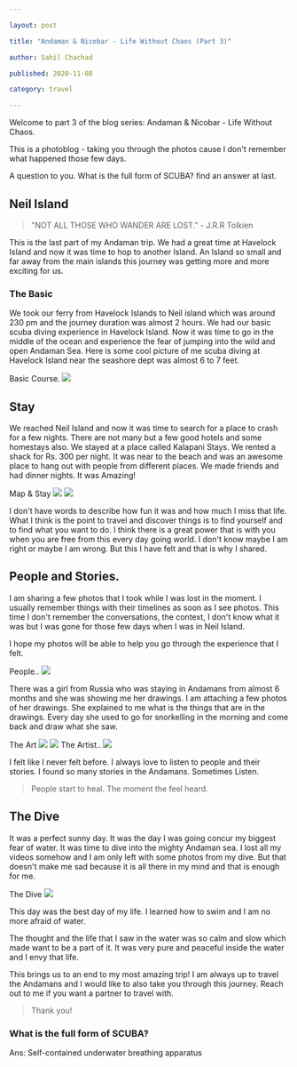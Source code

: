 ```yaml
---

layout: post

title: "Andaman & Nicobar - Life Without Chaos (Part 3)"

author: Sahil Chachad

published: 2020-11-08

category: travel

---
```


Welcome to part 3 of the blog series: Andaman & Nicobar - Life Without Chaos.

This is a photoblog - taking you through the photos cause I don't remember what happened those few days.

A question to you. What is the full form of SCUBA? find an answer at last.

## Neil Island

> "NOT ALL THOSE WHO WANDER ARE LOST." - J.R.R Tolkien

This is the last part of my Andaman trip. We had a great time at Havelock Island and now it was time to hop to another Island. An Island so small and far away from the main islands this journey was getting more and more exciting for us.

### The Basic
We took our ferry from Havelock Islands to Neil island which was around 230 pm and the journey duration was almost 2 hours. We had our basic scuba diving experience in Havelock Island. Now it was time to go in the middle of the ocean and experience the fear of jumping into the wild and open Andaman Sea. Here is some cool picture of me scuba diving at Havelock Island near the seashore dept was almost 6 to 7 feet.

<span  class="marginnote">
Basic Course.
</span>
<img  src='/assets/images/travel/andaman/scuba-basic.jpg'>

## Stay
We reached Neil Island and now it was time to search for a place to crash for a few nights. There are not many but a few good hotels and some homestays also. We stayed at a place called Kalapani Stays. We rented a shack for Rs. 300 per night. It was near to the beach and was an awesome place to hang out with people from different places. We made friends and had dinner nights. It was Amazing!

<span  class="marginnote">
Map & Stay
</span>
<img  src='/assets/images/travel/andaman/islandmap.jpg'>
<img  src='/assets/images/travel/andaman/stay.jpg'>

I don't have words to describe how fun it was and how much I miss that life. What I think is the point to travel and discover things is to find yourself and to find what you want to do.
I think there is a great power that is with you when you are free from this every day going world.
I don't know maybe I am right or maybe I am wrong. But this I have felt and that is why I shared.

## People and Stories.
I am sharing a few photos that I took while I was lost in the moment. I usually remember things with their timelines as soon as I see photos. This time I don't remember the conversations, the context, I don't know what it was but I was gone for those few days when I was in Neil Island.

I hope my photos will be able to help you go through the experience that I felt.

<span  class="marginnote">
 People..
</span>
<img  src='/assets/images/travel/andaman/friends.jpg'>

There was a girl from Russia who was staying in Andamans from almost 6 months and she was showing me her drawings. I am attaching a few photos of her drawings. She explained to me what is the things that are in the drawings. Every day she used to go for snorkelling in the morning and come back and draw what she saw.

<span  class="marginnote">
The Art
</span>
<img  src='/assets/images/travel/andaman/drawing.jpg'>
<img  src='/assets/images/travel/andaman/drawing2.jpg'>

<span  class="marginnote">
The Artist..
</span>
<img  src='/assets/images/travel/andaman/artist.jpg'>

I felt like I never felt before. I always love to listen to people and their stories. I found so many stories in the Andamans. Sometimes Listen.

> People start to heal. The moment the feel heard.

## The Dive
It was a perfect sunny day. It was the day I was going concur my biggest fear of water. It was time to dive into the mighty Andaman sea. I lost all my videos somehow and I am only left with some photos from my dive. But that doesn't make me sad because it is all there in my mind and that is enough for me.

<span  class="marginnote">
The Dive
</span>
<img  src='/assets/images/travel/andaman/thedive.jpg'>

This day was the best day of my life. I learned how to swim and I am no more afraid of water.

The thought and the life that I saw in the water was so calm and slow which made want to be a part of it. It was very pure and peaceful inside the water and I envy that life.

This brings us to an end to my most amazing trip! I am always up to travel the Andamans and I would like to also take you through this journey. Reach out to me if you want a partner to travel with.

> Thank you!

 ### What is the full form of SCUBA?
 Ans:  Self-contained underwater breathing apparatus